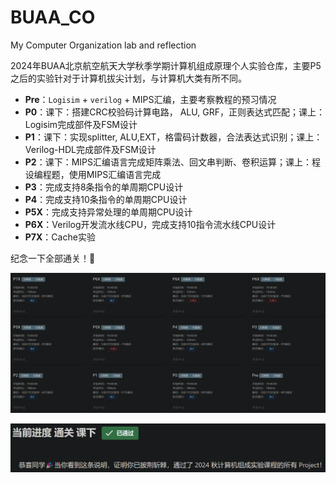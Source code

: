 # BUAA_CO
My Computer Organization lab and reflection

2024年BUAA北京航空航天大学秋季学期计算机组成原理个人实验仓库，主要P5之后的实验针对于计算机拔尖计划，与计算机大类有所不同。

- **Pre**：`Logisim` + `verilog` + MIPS汇编，主要考察教程的预习情况
- **P0**：课下：搭建CRC校验码计算电路， ALU, GRF，正则表达式匹配；课上：Logisim完成部件及FSM设计
- **P1**：课下：实现splitter, ALU,EXT，格雷码计数器，合法表达式识别；课上：Verilog-HDL完成部件及FSM设计
- **P2**：课下：MIPS汇编语言完成矩阵乘法、回文串判断、卷积运算；课上：程设编程题，使用MIPS汇编语言完成
- **P3**：完成支持8条指令的单周期CPU设计
- **P4**：完成支持10条指令的单周期CPU设计
- **P5X**：完成支持异常处理的单周期CPU设计
- **P6X**：Verilog开发流水线CPU，完成支持10指令流水线CPU设计
- **P7X**：Cache实验

纪念一下全部通关！🥰

![](image/result.png)

![](image/result2.png)
